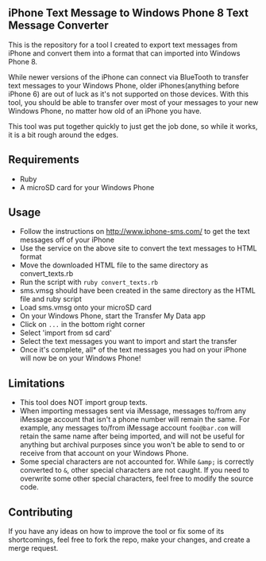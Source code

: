 iPhone Text Message to Windows Phone 8 Text Message Converter
--
This is the repository for a tool I created to export text messages from iPhone and convert them into a format that can imported into Windows Phone 8.

While newer versions of the iPhone can connect via BlueTooth to transfer text messages to your Windows Phone,
older iPhones(anything before iPhone 6) are out of luck as it's not supported on those devices. With this tool, you should be able to transfer over most of your messages to your
new Windows Phone, no matter how old of an iPhone you have.

This tool was put together quickly to just get the job done, so while it works, it is a bit rough around the edges.

Requirements
--
* Ruby
* A microSD card for your Windows Phone

Usage
--
* Follow the instructions on http://www.iphone-sms.com/ to get the text messages off of your iPhone
* Use the service on the above site to convert the text messages to HTML format
* Move the downloaded HTML file to the same directory as convert_texts.rb
* Run the script with ```ruby convert_texts.rb```
* sms.vmsg should have been created in the same directory as the HTML file and ruby script
* Load sms.vmsg onto your microSD card
* On your Windows Phone, start the  Transfer My Data app
* Click on ```...``` in the bottom right corner
* Select 'import from sd card'
* Select the text messages you want to import and start the transfer
* Once it's complete, all* of the text messages you had on your iPhone will now be on your Windows Phone!

Limitations
--
* This tool does NOT import group texts.
* When importing messages sent via iMessage, messages to/from any iMessage account that isn't a phone number will remain the same.
For example, any messages to/from iMessage account `foo@bar.com` will retain the same name after being imported, and will not be useful for anything
but archival purposes since you won't be able to send to or receive from that account on your Windows Phone.
* Some special characters are not accounted for. While `&amp;` is correctly converted to `&`, other special characters are not caught.
If you need to overwrite some other special characters, feel free to modify the source code.

Contributing
--
If you have any ideas on how to improve the tool or fix some of its shortcomings, feel free to fork the repo, make your changes, and create a merge request.
